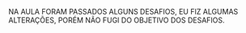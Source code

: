 NA AULA FORAM PASSADOS ALGUNS DESAFIOS, EU FIZ ALGUMAS ALTERAÇÕES, PORÉM NÃO FUGI DO OBJETIVO DOS DESAFIOS. 